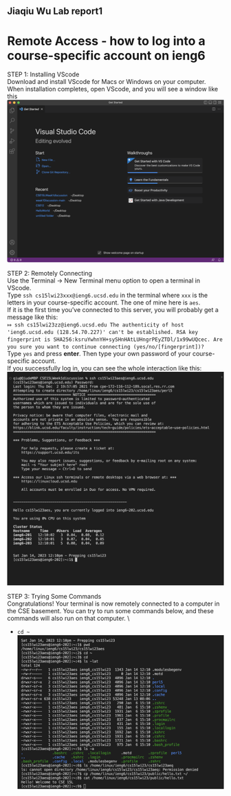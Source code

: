 ## Jiaqiu Wu Lab report1
# Remote Access - how to log into a course-specific account on ieng6

STEP 1: Installing VScode\
Download and install VScode for Macs or Windows on your computer.\
When installation completes, open VScode, and you will see a window like this\
![image](Figure1.png)

STEP 2: Remotely Connecting\
Use the Terminal → New Terminal menu option to open a terminal in VScode.\
Type `ssh cs15lwi23xxx@ieng6.ucsd.edu` in the terminal where `xxx` is the letters in your course-specific account. The one of mine here is `aes`.\
If it is the first time you’ve connected to this server, you will probably get a message like this:\
`⤇ ssh cs15lwi23zz@ieng6.ucsd.edu
The authenticity of host 'ieng6.ucsd.edu (128.54.70.227)' can't be established.
RSA key fingerprint is SHA256:ksruYwhnYH+sySHnHAtLUHngrPEyZTDl/1x99wUQcec.
Are you sure you want to continue connecting (yes/no/[fingerprint])? `\
Type `yes` and press **enter**. Then type your own password of your course-specific account.\
If you successfully log in, you can see the whole interaction like this:\
![image](Figure4.png)

STEP 3: Trying Some Commands\
Congratulations! Your terminal is now remotely connected to a computer in the CSE basement. You can try to run some commands below, and these commands will also run on that computer. \
- `cd ~`\
![image](Figure5.png)

